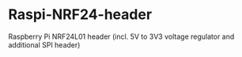 # Raspi-NRF24-header
Raspberry Pi NRF24L01 header (incl. 5V to 3V3 voltage regulator and additional SPI header)
